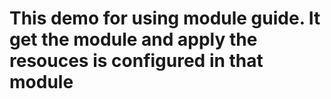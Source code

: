 # This demo for using module guide. It get the module and apply the resouces is configured in that module
